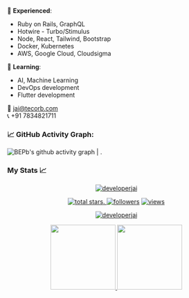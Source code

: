 :telescope: **Experienced**: 
- Ruby on Rails, GraphQL
- Hotwire - Turbo/Stimulus
- Node, React, Tailwind, Bootstrap
- Docker, Kubernetes
- AWS, Google Cloud, Cloudsigma

:seedling: **Learning**:
- AI, Machine Learning
- DevOps development
- Flutter development

📧 jai@tecorb.com </br>
📞 +91 7834821711

<!--   GitHub stats graph -->
### 📈 GitHub Activity Graph:
<!-- [![Jai's github activity graph](https://github-readme-activity-graph.cyclic.app/graph?username=BEPb&theme=github-compact)](https://github.com/BEPb/github-readme-activity-graph) -->
![BEPb's github activity graph](https://github.com/developerJai/developerJai/assets/47137013/61e0f707-4af4-4d3a-82da-4fd266b38d83)
| .      

### My Stats :chart_with_upwards_trend:
<p align="center">
  <a href="https://github.com/developerJai?tab=repositories">
    <img src="https://github-profile-trophy.vercel.app/?username=developerjai&title=Commit,Followers,Repositories,Stars,PullRequest,Issues&margin-w=5" alt="developerjai" />
  </a>
</p>
<p align="center">
  <a href="https://github.com/developerjai?tab=repositories&sort=stargazers">
    <img alt="total stars" title="Total stars on GitHub" src="https://custom-icon-badges.herokuapp.com/badge/dynamic/json?logo=star&color=55960c&labelColor=488207&label=Stars&style=for-the-badge&query=%24.stars&url=https://api.github-star-counter.workers.dev/user/developerjai"/>. </a>
  <a href="https://github.com/developerjai?tab=followers">
    <img alt="followers" title="Follow me on Github" src="https://custom-icon-badges.herokuapp.com/github/followers/developerjai?color=236ad3&labelColor=1155ba&style=for-the-badge&logo=person-add&label=Follow&logoColor=white"/></a>
  <a href="https://github.com/developerjai">
    <img alt="views" title="GitHub profile views" src="https://shields-io-visitor-counter.herokuapp.com/badge?page=developerjai&style=for-the-badge"/></a>
</p>
 <p align="center">
  <a href="https://github.com/developerJai?tab=repositories">
    <img title=":fire: Get streak stats for your profile at git.io/streak-stats" alt="developerjai" src="https://github-readme-streak-stats.herokuapp.com/?user=developerjai&theme=monokai-metallian&hide_border=true"/>
  </a>
</p>
<p align="center">
  <a href="https://github.com/developerJai?tab=repositories">
    <img
      height="150"
      src="https://github-readme-stats.vercel.app/api?username=developerjai&count_private=true&show_icons=true&custom_title=developerjai's%20Github%20Status&theme=vision-friendly-dark"
    />
   </a>
  <a href="https://github.com/developerJai?tab=repositories">
    <img
      height="150"
      src="https://github-readme-stats.vercel.app/api/top-langs/?username=developerjai&layout=compact&theme=vision-friendly-dark" />
  </a>
</p>
